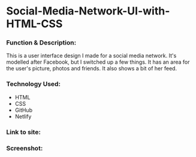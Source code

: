 # Social-Media-Network-UI-with-HTML-CSS

<h3>Function & Description:</h3>
This is a user interface design I made for a social media network. It's modelled after Facebook, but I switched up a few things. It has an area for the user's picture, photos and friends. It also shows a bit of her feed.


<h3>Technology Used:</h3>

- HTML
- CSS
- GitHub 
- Netlify

<h3>Link to site:</h3>

<h3>Screenshot:</h3>



